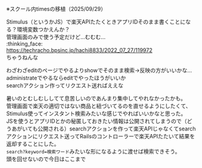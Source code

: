 ※スクール内timesの移植（2025/09/29）

Stimulus（というかJS）で楽天APIたたくときアプリIDそのまま書くことになる？環境変数つかえんか？  
管理画面のみで使う予定だけど…むむむ…  
:thinking_face:   
https://techracho.bpsinc.jp/hachi8833/2022_07_27/119972  
ちゃうねんな  

わざわざeditのページでやるよりshowでそのまま検索→反映の方がいいかな…  
administrateでやるならeditでやったほうがいいか  
searchアクション作ってリクエスト送ればええな  

暑いのとむしむししてて息苦しいのであんまり集中してやれなかったかも。  
管理画面で楽天の適切ではない商品と紐づいてるのを直せるようにしたくて、Stimulus使ってインスタント検索みたいな感じでやればいいかなと思った。  
JSを使うとアプリIDとかの秘匿しておきたい情報は公開されてしまうので（どうあがいても公開される）searchアクションを作って楽天APIじゃなくてsearchアクションにリクエスト送ってRailsのコントローラーで楽天APIたたいて結果を返却することにした。  
`search?keyword=検索ワード`みたいな形になるように渡せば検索できそう。  
頭を回せないので今日はここまで  

